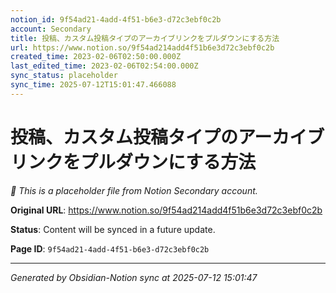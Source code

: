 ```yaml
---
notion_id: 9f54ad21-4add-4f51-b6e3-d72c3ebf0c2b
account: Secondary
title: 投稿、カスタム投稿タイプのアーカイブリンクをプルダウンにする方法
url: https://www.notion.so/9f54ad214add4f51b6e3d72c3ebf0c2b
created_time: 2023-02-06T02:50:00.000Z
last_edited_time: 2023-02-06T02:54:00.000Z
sync_status: placeholder
sync_time: 2025-07-12T15:01:47.466088
---
```


# 投稿、カスタム投稿タイプのアーカイブリンクをプルダウンにする方法

*🔄 This is a placeholder file from Notion Secondary account.*

**Original URL**: https://www.notion.so/9f54ad214add4f51b6e3d72c3ebf0c2b

**Status**: Content will be synced in a future update.

**Page ID**: `9f54ad21-4add-4f51-b6e3-d72c3ebf0c2b`

---

*Generated by Obsidian-Notion sync at 2025-07-12 15:01:47*
